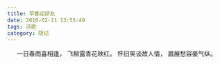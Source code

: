 ```yaml
---
title: 早春迎好友
date: 2016-02-11 13:55:49
tags: 诗歌
category: 随记
---
```


<center>
一日春雨喜相逢，
飞柳露青花映红。
怀旧笑谈故人情，
眉展愁容豪气纵。
</center>